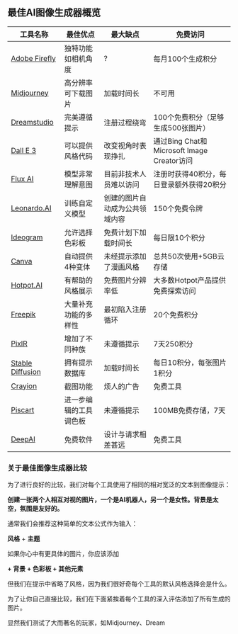 <div class="sqs-html-content">
  <h2 style="white-space:pre-wrap;">最佳AI图像生成器概览</h2>
</div>





  


<table>
  <thead>
    <tr>
      <th>工具名称</th>
      <th>最佳优点</th>
      <th>最大缺点</th>
      <th>免费访问</th>
    </tr>
  </thead>
  <tbody>
    <tr>
      <td><a href="https://www.aitoolssme.com/comparison/image-generators#adobefirefly">Adobe Firefly</a></td>
      <td>独特功能如相机角度</td>
      <td>?</td>
      <td>每月100个生成积分</td>
    </tr>
    <tr>
      <td><a href="https://www.aitoolssme.com/comparison/image-generators#midjourney">Midjourney</a></td> 
      <td>高分辨率可下载图片</td>
      <td>加载时间长</td>
      <td>不可用</td>
    </tr>
    <tr>
      <td><a href="https://www.aitoolssme.com/comparison/image-generators#dreamstudio">Dreamstudio</a></td> 
      <td>完美遵循提示</td>
      <td>注册过程绕弯</td>
      <td>100个免费积分（足够生成500张图片）</td>
    </tr>
    <tr>
      <td><a href="https://www.aitoolssme.com/comparison/image-generators#dalle3">Dall E 3</a></td>
      <td>可以提供风格代码</td>
      <td>改变视角时表现挣扎</td>
      <td>通过Bing Chat和Microsoft Image Creator访问</td>
    </tr>
    <tr>
      <td><a href="https://www.aitoolssme.com/comparison/image-generators#fluxai">Flux AI</a></td>
      <td>模型非常理解意图</td>
      <td>目前非技术人员难以访问</td>
      <td>注册时获得40积分，每日登录额外获得20积分</td>
    </tr>
    <tr>
      <td><a href="https://www.aitoolssme.com/comparison/image-generators#leonardoai">Leonardo.AI</a></td> 
      <td>训练自定义模型</td>
      <td>创建的图片自动成为公共领域内容</td>
      <td>150个免费令牌</td>
    </tr>
    <tr>
      <td><a href="https://www.aitoolssme.com/comparison/image-generators#ideogram">Ideogram</a></td> 
      <td>允许选择色彩板</td>
      <td>免费计划下加载时间长</td>
      <td>每日限10个积分</td>
    </tr>
    <tr>
      <td><a href="https://www.aitoolssme.com/comparison/image-generators#canva">Canva</a></td> 
      <td>自动提供4种变体</td>
      <td>未经提示添加了漫画风格</td>
      <td>总共50次使用+5GB云存储</td>
    </tr>
    <tr>
      <td><a href="https://www.aitoolssme.com/comparison/image-generators#hotpot.ai">Hotpot.AI</a></td> 
      <td>有帮助的风格展示</td>
      <td>免费图片分辨率低</td>
      <td>大多数Hotpot产品提供免费探索访问</td>
    </tr>
    <tr>
      <td><a href="https://www.aitoolssme.com/comparison/image-generators#freepik">Freepik</a></td> 
      <td>大量补充功能的多样性</td>
      <td>最初陷入注册循环</td>
      <td>20个免费积分</td>
    </tr>
    <tr>
      <td><a href="https://www.aitoolssme.com/comparison/image-generators#pixlr">PixlR</a></td> 
      <td>增加了不同种族</td>
      <td>未遵循提示</td>
      <td>7天250积分</td>
    </tr>
    <tr>
      <td><a href="https://www.aitoolssme.com/comparison/image-generators#stablediffusion">Stable Diffusion</a></td>
      <td>拥有提示数据库</td>
      <td>加载时间长</td>
      <td>每日10积分，每张图片1积分</td>
    </tr>
    <tr>
      <td><a href="https://www.aitoolssme.com/comparison/image-generators#crayion">Crayion</a></td> 
      <td>截图功能</td>
      <td>烦人的广告</td>
      <td>免费工具</td>
    </tr>
    <tr>
      <td><a href="https://www.aitoolssme.com/comparison/image-generators#piscart">Piscart</a></td> 
      <td>进一步编辑的工具调色板</td>
      <td>未遵循提示</td>
      <td>100MB免费存储，7天</td>
    </tr>
    <tr>
      <td><a href="https://www.aitoolssme.com/comparison/image-generators#deepai">DeepAI</a></td> 
      <td>免费软件</td>
      <td>设计与请求相差甚远</td>
      <td>免费工具</td>
    </tr>
  </tbody>
</table>
</div></div></div><div class="fe-block fe-block-0889ab7fba4b77946082" style="mix-blend-mode: normal;"><div class="sqs-block html-block sqs-block-html" data-blend-mode="NORMAL" data-block-type="2" data-border-radii="{&quot;topLeft&quot;:{&quot;unit&quot;:&quot;px&quot;,&quot;value&quot;:0.0},&quot;topRight&quot;:{&quot;unit&quot;:&quot;px&quot;,&quot;value&quot;:0.0},&quot;bottomLeft&quot;:{&quot;unit&quot;:&quot;px&quot;,&quot;value&quot;:0.0},&quot;bottomRight&quot;:{&quot;unit&quot;:&quot;px&quot;,&quot;value&quot;:0.0}}" id="block-0889ab7fba4b77946082"><div class="sqs-block-content">

<div class="sqs-html-content">
  <h3 style="white-space:pre-wrap;"><strong>关于最佳图像生成器比较</strong></h3><p class="" style="white-space:pre-wrap;">为了进行良好的比较，我们对每个工具使用了相同的相对宽泛的文本到图像提示：</p><p class="" style="white-space:pre-wrap;"><span class="sqsrte-text-color--darkAccent"><strong>创建一张两个人相互对视的图片，一个是AI机器人，另一个是女性。背景是太空，氛围是友好的。</strong></span></p><p class="" style="white-space:pre-wrap;">通常我们会推荐这种简单的文本公式作为输入：</p><p class="" style="white-space:pre-wrap;"><strong>风格</strong> + <strong>主题</strong></p><p class="" style="white-space:pre-wrap;">如果你心中有更具体的图片，你应该添加</p><p class="" style="white-space:pre-wrap;"><strong>+ 背景 + 色彩板 + 其他元素</strong>&nbsp;</p><p class="" style="white-space:pre-wrap;">但我们在提示中省略了风格，因为我们很好奇每个工具的默认风格选择会是什么。</p><p class="" style="white-space:pre-wrap;">为了让你自己直接比较，我们在下面紧挨着每个工具的深入评估添加了所有生成的图片。</p><p class="" style="white-space:pre-wrap;">显然我们测试了大而著名的玩家，如Midjourney、Dream

